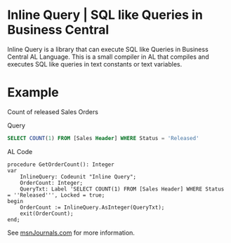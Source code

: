 # Inline Query | SQL like Queries in Business Central

Inline Query is a library that can execute SQL like Queries in Business Central AL Language. This is a small compiler in AL that compiles and executes SQL like queries in text constants or text variables. 

# Example
Count of released Sales Orders

Query

```SQL 
SELECT COUNT(1) FROM [Sales Header] WHERE Status = 'Released'
```

AL Code

```AL
procedure GetOrderCount(): Integer
var
	InlineQuery: Codeunit "Inline Query";
	OrderCount: Integer;
	QueryTxt: Label 'SELECT COUNT(1) FROM [Sales Header] WHERE Status = ''Released''', Locked = true;
begin
	OrderCount := InlineQuery.AsInteger(QueryTxt);
	exit(OrderCount);
end;
```

See [msnJournals.com](https://www.msnjournals.com/post/inline-query-sql-like-queries-in-business-central) for more information.

